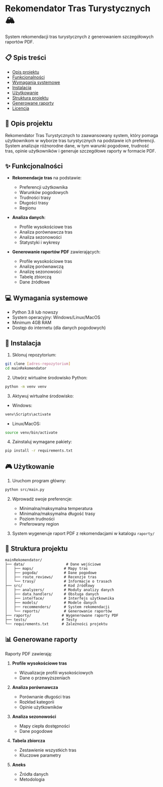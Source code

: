 # Rekomendator Tras Turystycznych 🏔️

System rekomendacji tras turystycznych z generowaniem szczegółowych raportów PDF.

## 📋 Spis treści
- [Opis projektu](#opis-projektu)
- [Funkcjonalności](#funkcjonalności)
- [Wymagania systemowe](#wymagania-systemowe)
- [Instalacja](#instalacja)
- [Użytkowanie](#użytkowanie)
- [Struktura projektu](#struktura-projektu)
- [Generowane raporty](#generowane-raporty)
- [Licencja](#licencja)

## 🎯 Opis projektu

Rekomendator Tras Turystycznych to zaawansowany system, który pomaga użytkownikom w wyborze tras turystycznych na podstawie ich preferencji. System analizuje różnorodne dane, w tym warunki pogodowe, trudność tras, opinie użytkowników i generuje szczegółowe raporty w formacie PDF.

## ✨ Funkcjonalności

- **Rekomendacje tras** na podstawie:
  - Preferencji użytkownika
  - Warunków pogodowych
  - Trudności trasy
  - Długości trasy
  - Regionu
  
- **Analiza danych**:
  - Profile wysokościowe tras
  - Analiza porównawcza tras
  - Analiza sezonowości
  - Statystyki i wykresy

- **Generowanie raportów PDF** zawierających:
  - Profile wysokościowe tras
  - Analizę porównawczą
  - Analizę sezonowości
  - Tabelę zbiorczą
  - Dane źródłowe

## 💻 Wymagania systemowe

- Python 3.8 lub nowszy
- System operacyjny: Windows/Linux/MacOS
- Minimum 4GB RAM
- Dostęp do internetu (dla danych pogodowych)

## 🚀 Instalacja

1. Sklonuj repozytorium:
```bash
git clone [adres-repozytorium]
cd mainRekomendator
```

2. Utwórz wirtualne środowisko Python:
```bash
python -m venv venv
```

3. Aktywuj wirtualne środowisko:
- Windows:
```bash
venv\Scripts\activate
```
- Linux/MacOS:
```bash
source venv/bin/activate
```

4. Zainstaluj wymagane pakiety:
```bash
pip install -r requirements.txt
```

## 🎮 Użytkowanie

1. Uruchom program główny:
```bash
python src/main.py
```

2. Wprowadź swoje preferencje:
   - Minimalna/maksymalna temperatura
   - Minimalna/maksymalna długość trasy
   - Poziom trudności
   - Preferowany region

3. System wygeneruje raport PDF z rekomendacjami w katalogu `raporty/`

## 📁 Struktura projektu

```
mainRekomendator/
├── data/                   # Dane wejściowe
│   ├── maps/              # Mapy tras
│   ├── pogoda/            # Dane pogodowe
│   ├── route_reviews/     # Recenzje tras
│   └── trasy/             # Informacje o trasach
├── src/                   # Kod źródłowy
│   ├── analyzers/         # Moduły analizy danych
│   ├── data_handlers/     # Obsługa danych
│   ├── interface/         # Interfejs użytkownika
│   ├── models/            # Modele danych
│   ├── recommenders/      # System rekomendacji
│   └── reports/           # Generowanie raportów
├── raporty/              # Wygenerowane raporty PDF
├── tests/                # Testy
└── requirements.txt      # Zależności projektu
```

## 📊 Generowane raporty

Raporty PDF zawierają:

1. **Profile wysokościowe tras**
   - Wizualizacje profili wysokościowych
   - Dane o przewyższeniach

2. **Analiza porównawcza**
   - Porównanie długości tras
   - Rozkład kategorii
   - Opinie użytkowników

3. **Analiza sezonowości**
   - Mapy ciepła dostępności
   - Dane pogodowe

4. **Tabela zbiorcza**
   - Zestawienie wszystkich tras
   - Kluczowe parametry

5. **Aneks**
   - Źródła danych
   - Metodologia
